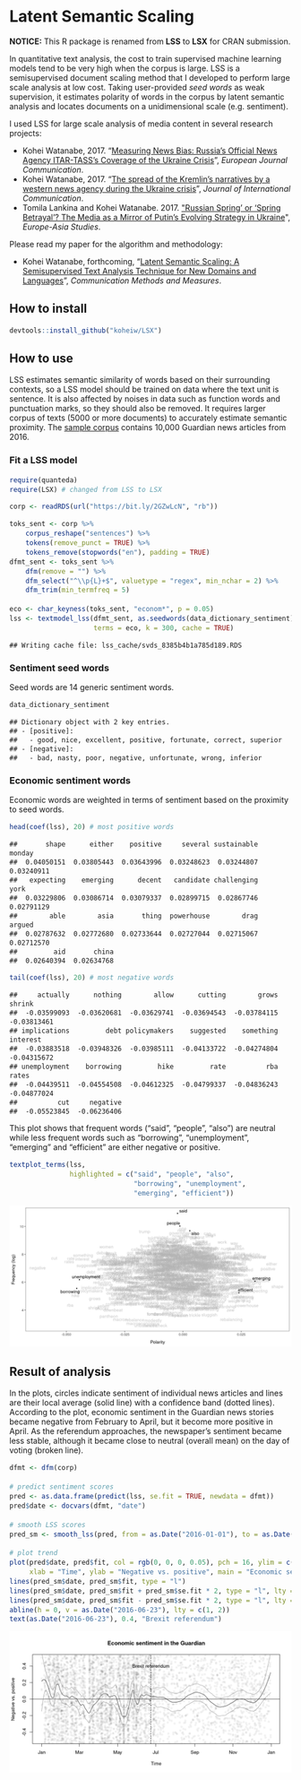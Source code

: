 
# Latent Semantic Scaling

**NOTICE:** This R package is renamed from **LSS** to **LSX** for CRAN
submission.

In quantitative text analysis, the cost to train supervised machine
learning models tend to be very high when the corpus is large. LSS is a
semisupervised document scaling method that I developed to perform large
scale analysis at low cost. Taking user-provided *seed words* as weak
supervision, it estimates polarity of words in the corpus by latent
semantic analysis and locates documents on a unidimensional scale
(e.g. sentiment).

I used LSS for large scale analysis of media content in several research
projects:

  - Kohei Watanabe, 2017. “[Measuring News Bias: Russia’s Official News
    Agency ITAR-TASS’s Coverage of the Ukraine
    Crisis](http://journals.sagepub.com/eprint/TBc9miIc89njZvY3gyAt/full)”,
    *European Journal Communication*.
  - Kohei Watanabe, 2017. “[The spread of the Kremlin’s narratives by a
    western news agency during the Ukraine
    crisis](http://www.tandfonline.com/eprint/h2IHsz2YKce6uJeeCmcd/full)”,
    *Journal of International Communication*.
  - Tomila Lankina and Kohei Watanabe. 2017. ["Russian Spring’ or
    ‘Spring Betrayal’? The Media as a Mirror of Putin’s Evolving
    Strategy in
    Ukraine](http://www.tandfonline.com/eprint/tWik7KDfsZv8C2KeNkI5/full)",
    *Europe-Asia Studies*.

Please read my paper for the algorithm and methodology:

  - Kohei Watanabe, forthcoming, “[Latent Semantic Scaling: A
    Semisupervised Text Analysis Technique for New Domains and
    Languages](https://blog.koheiw.net/wp-content/uploads/2020/10/LSS-09-PREPRINT.pdf)”,
    *Communication Methods and Measures*.

## How to install

``` r
devtools::install_github("koheiw/LSX")
```

## How to use

LSS estimates semantic similarity of words based on their surrounding
contexts, so a LSS model should be trained on data where the text unit
is sentence. It is also affected by noises in data such as function
words and punctuation marks, so they should also be removed. It requires
larger corpus of texts (5000 or more documents) to accurately estimate
semantic proximity. The [sample corpus](https://bit.ly/2GZwLcN) contains
10,000 Guardian news articles from 2016.

### Fit a LSS model

``` r
require(quanteda)
require(LSX) # changed from LSS to LSX
```

``` r
corp <- readRDS(url("https://bit.ly/2GZwLcN", "rb"))
```

``` r
toks_sent <- corp %>% 
    corpus_reshape("sentences") %>% 
    tokens(remove_punct = TRUE) %>% 
    tokens_remove(stopwords("en"), padding = TRUE)
dfmt_sent <- toks_sent %>% 
    dfm(remove = "") %>% 
    dfm_select("^\\p{L}+$", valuetype = "regex", min_nchar = 2) %>% 
    dfm_trim(min_termfreq = 5)

eco <- char_keyness(toks_sent, "econom*", p = 0.05)
lss <- textmodel_lss(dfmt_sent, as.seedwords(data_dictionary_sentiment),
                     terms = eco, k = 300, cache = TRUE)
```

    ## Writing cache file: lss_cache/svds_8385b4b1a785d189.RDS

### Sentiment seed words

Seed words are 14 generic sentiment words.

``` r
data_dictionary_sentiment
```

    ## Dictionary object with 2 key entries.
    ## - [positive]:
    ##   - good, nice, excellent, positive, fortunate, correct, superior
    ## - [negative]:
    ##   - bad, nasty, poor, negative, unfortunate, wrong, inferior

### Economic sentiment words

Economic words are weighted in terms of sentiment based on the proximity
to seed words.

``` r
head(coef(lss), 20) # most positive words
```

    ##       shape      either    positive     several sustainable      monday 
    ##  0.04050151  0.03805443  0.03643996  0.03248623  0.03244807  0.03240911 
    ##   expecting    emerging      decent   candidate challenging        york 
    ##  0.03229806  0.03086714  0.03079337  0.02899715  0.02867746  0.02791129 
    ##        able        asia       thing  powerhouse        drag      argued 
    ##  0.02787632  0.02772680  0.02733644  0.02727044  0.02715067  0.02712570 
    ##         aid       china 
    ##  0.02640394  0.02634768

``` r
tail(coef(lss), 20) # most negative words
```

    ##     actually      nothing        allow      cutting        grows       shrink 
    ##  -0.03599093  -0.03620681  -0.03629741  -0.03694543  -0.03784115  -0.03813461 
    ## implications         debt policymakers    suggested    something     interest 
    ##  -0.03883518  -0.03948326  -0.03985111  -0.04133722  -0.04274804  -0.04315672 
    ## unemployment    borrowing         hike         rate          rba        rates 
    ##  -0.04439511  -0.04554508  -0.04612325  -0.04799337  -0.04836243  -0.04877024 
    ##          cut     negative 
    ##  -0.05523845  -0.06236406

This plot shows that frequent words (“said”, “people”, “also”) are
neutral while less frequent words such as “borrowing”, “unemployment”,
“emerging” and “efficient” are either negative or positive.

``` r
textplot_terms(lss, 
               highlighted = c("said", "people", "also",
                               "borrowing", "unemployment",
                               "emerging", "efficient"))
```

![](images/words-1.png)<!-- -->

## Result of analysis

In the plots, circles indicate sentiment of individual news articles and
lines are their local average (solid line) with a confidence band
(dotted lines). According to the plot, economic sentiment in the
Guardian news stories became negative from February to April, but it
become more positive in April. As the referendum approaches, the
newspaper’s sentiment became less stable, although it became close to
neutral (overall mean) on the day of voting (broken line).

``` r
dfmt <- dfm(corp)

# predict sentiment scores
pred <- as.data.frame(predict(lss, se.fit = TRUE, newdata = dfmt))
pred$date <- docvars(dfmt, "date")

# smooth LSS scores
pred_sm <- smooth_lss(pred, from = as.Date("2016-01-01"), to = as.Date("2016-12-31"))

# plot trend
plot(pred$date, pred$fit, col = rgb(0, 0, 0, 0.05), pch = 16, ylim = c(-0.5, 0.5),
     xlab = "Time", ylab = "Negative vs. positive", main = "Economic sentiment in the Guardian")
lines(pred_sm$date, pred_sm$fit, type = "l")
lines(pred_sm$date, pred_sm$fit + pred_sm$se.fit * 2, type = "l", lty = 3)
lines(pred_sm$date, pred_sm$fit - pred_sm$se.fit * 2, type = "l", lty = 3)
abline(h = 0, v = as.Date("2016-06-23"), lty = c(1, 2))
text(as.Date("2016-06-23"), 0.4, "Brexit referendum")
```

![](images/trend-1.png)<!-- -->

